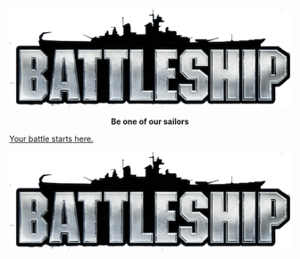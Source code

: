 <p align="center"><img src="Pictures/Logo.png" width="1000px" height="auto"></p>

**<p align="center">Be one of our sailors</p>**

[Your battle starts here.](https://coffee---shop.herokuapp.com/)
<p align="center"><img src="Pictures/Logo.png"></p>
